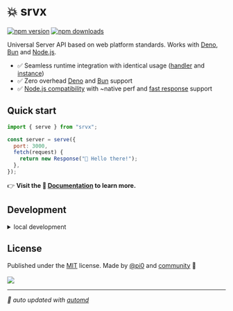 # 💥 srvx

<!-- automd:badges color=yellow -->

[![npm version](https://img.shields.io/npm/v/srvx?color=yellow)](https://npmjs.com/package/srvx)
[![npm downloads](https://img.shields.io/npm/dm/srvx?color=yellow)](https://npm.chart.dev/srvx)

<!-- /automd -->

Universal Server API based on web platform standards. Works with [Deno](https://deno.com/), [Bun](https://bun.sh/) and [Node.js](https://nodejs.org/en).

- ✅ Seamless runtime integration with identical usage ([handler](https://srvx.h3.dev/guide/handler) and [instance](https://srvx.h3.dev/guide/server))
- ✅ Zero overhead [Deno](https://deno.com/) and [Bun](https://bun.sh/) support
- ✅ [Node.js compatibility](https://srvx.h3.dev/guide/node) with ~native perf and [fast response](https://srvx.h3.dev/guide/node#fast-response) support

## Quick start

```js
import { serve } from "srvx";

const server = serve({
  port: 3000,
  fetch(request) {
    return new Response("👋 Hello there!");
  },
});
```

👉 **Visit the 📖 [Documentation](https://srvx.h3.dev/) to learn more.**

## Development

<details>

<summary>local development</summary>

- Clone this repository
- Install the latest LTS version of [Node.js](https://nodejs.org/en/)
- Enable [Corepack](https://github.com/nodejs/corepack) using `corepack enable`
- Install dependencies using `pnpm install`
- Run interactive tests using `pnpm dev`

</details>

## License

<!-- automd:contributors author=pi0 license=MIT -->

Published under the [MIT](https://github.com/h3js/srvx/blob/main/LICENSE) license.
Made by [@pi0](https://github.com/pi0) and [community](https://github.com/h3js/srvx/graphs/contributors) 💛
<br><br>
<a href="https://github.com/h3js/srvx/graphs/contributors">
<img src="https://contrib.rocks/image?repo=h3js/srvx" />
</a>

<!-- /automd -->

<!-- automd:with-automd -->

---

_🤖 auto updated with [automd](https://automd.unjs.io)_

<!-- /automd -->
